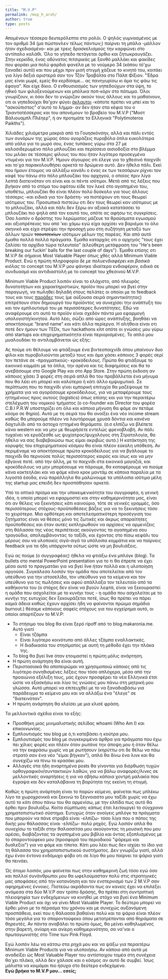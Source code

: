 ```yaml
---
title: "M.V.P"
permalink: /mvp_h_arxh/
author: true
type: posts
---
```


Απομένουν τέσσερα δευτερόλεπτα στο ρολόι. Ο ψηλός γυμνασμένος με τον αριθμό 34 (μα πώστονλεν τέλως πάντων;) παίρνει τη μπάλα -μάλλον ήταν σχεδιασμένο- και με τρεις δρασκελισμούς την καρφώνει στο αντίπαλο καλάθι. Όλο το γήπεδο πετάγεται όρθιο και ζητωκραυγάζει.
Στην κερκίδα, ένας αδύνατος πιτσιρικάς με ξανθό μαλλάκι και φακίδες που φοράει μια πολύ φαρδιά φανέλα με το νούμερο 34 (κάπου τό'χω ξαναδεί αυτό) και που μέχρι πριν μισή στιγμή χάζευε το κινητό του, κοιτάει για λίγο δεξιά αριστερά σαν τον Τζόν Τραβόλτα στο Πάλπ Φίξιον. "Έδρα μας είναι μωρέ, εμείς θα κερδίσαμε... ας πανηγυρίσω κι άμα τις φάω τις έφαγα". Και είχε δίκιο.
Ο ενθουσιασμός των γηπεδούχων στα ύψη, το ηθικό των φιλοξενούμενων και μπόλικα ποπ-κόρν στο πάτωμα. Όλοι γνωρίζουν, κι όσοι δεν το γνώριζαν ακούν τους άλλους και το μαθαίνουν, οτι οι γηπεδούχοι θα'χαν φύγει [άκλαυτοι](https://www.slang.gr/lemma/7025-aklautos-apatos) -κάποτε πρέπει να μπεί και το "ασκούπιστος" σ'αυτό το λήμμα-  αν δεν ήταν στα κέφια του ο Τριαντατέσσερας και του απονέμουν το βραβείο του M.V.P ("Μοστ Βάλιουαμπλ Πλέηερ", ή αν προτιμάτε τα Ελληνικά "Polytimoteros Paikths").

Χιλιάδες χιλιόμετρα μακριά από το Γουησκόνσην, αλλά και πάλι εντός των συνόρων της χώρας όπου αγοράζεις πυροβόλα όπλα ευκολότερα από γάλα για το μωρό σου, ένας τυπάκος γύρω στα 27 με καλοσιδερωμένο πόλο μπλουζάκι και περίσσεια αισιοδοξία στο βλέμμα του μιλάει σε τέσσερις φίλους του που ήταν λιγότερο προσεγμένα ντυμένοι για τον M.V.P. Ήμουν σίγουρος οτι έλεγε για το χθεσινό παιχνίδι και το΄χα παρακολουθήσει αρκετά το δρώμενο αυτό. Δεν ήθελα πάλι. Εκεί που ήμουν έτοιμος να αλλάξω κανάλι ο ένας εκ των τεσσάρων ρίχνει τον καφέ του πάνω στο πόλο μπλουζάκι του αρχηγού, ο οποίος πριν λίγα λεπτά διατεινόταν οτι είναι και οι πέντε ισότιμοι. Μετά από τις λέξεις που βγήκαν από το στόμα του αφότου είδε τον λεκέ στο αγαπημένο του, υποθέτω, μπλουζάκι θα είναι πλέον πολύ δύσκολο για τους άλλους τέσσερις -και ειδικά για τον δράστη- να πιστέψουν οτι τους θεωρεί ισότιμους του. Προσωπικά πιστεύω οτι δεν τους θεωρεί καν ισότιμους με το μπλουζάκι, αλλά και πάλι δεν ξέρω αν αξιακά κατατάσσει το μπλουζάκι πιο ψηλά από τον εαυτό του, οπότε ας αφήσω τις συγκρίσεις. Όσο λοιπόν ο δράστης του λερώματος μάζευε τα θραύσματα εγωισμού και αξιοπρέπειας του από 'κει χάμω εγώ είχα αρχίσει να βαριέμαι το όλο σκηνικό και είχα στρέψει την προσοχή μου στη συζήτηση μεταξύ των άλλων τριών ~~τσουτσεκίων~~ ισότιμων μέλων της παρέας. Και από αυτό έμαθα πολλά πολλά πράγματα. Έμαθα καταρχάς οτι ο αρχηγός "τους έχει ζαλίσει τα αρχίδια τώρα τελευταία" (ελεύθερη μετάφραση του "He's been breaking our fuckin' balls for the last couple of days"). Έμαθα επίσης οτι M.V.P δε σήμαινε Most Valuable Player όπως χθές αλλά Minimum Viable Product. Ενώ η πρώτη πληροφορία *δε με πολυενδιαφέρει και βασικά κιόλας* το concept του M.V.P μου φάνηκε ιδιαίτερα ενδιαφέρον, ειδικά σε συνδυασμό και αντιδιαστολή με το concept του χθεσινού M.V.P.

Minimum Viable Product λοιπόν είναι το ελάχιστο, από πλευράς δυνατοτήτων και χαρακτηριστικών, προϊόν που μπορεί να βγεί στην παραγωγή, να πωληθεί δηλαδή στους πελάτες οι οποίοι με το feedback τους και τους [παράδες](https://en.slang.gr/definition/18668-paras) τους (με αύξουσα σειρά σημαντικότητας) επιτρέπουν στον δημιουργό του προϊόντος να συνεχίσει την ανάπτυξη του και τον εμπλουτισμό του με περισσότερες δυνατότητες. Εδώ να αναφέρουμε οτι αυτό το προϊόν είναι σχεδόν πάντα μια εφαρμογή υπολογιστή/κινητού. Αυτό λέει, σώζει  από ώρες ανάπτυξης, βοηθάει να αποκτήσουμε "brand name" και κάτι άλλα περίεργα. Η αλήθεια είναι οτι ποτέ δεν ήμουν των TEDx, των hackathons κλπ οπότε οι γνώσεις μου γύρω από startups και επιχειρηματικότητα είναι περιορισμένες. Το απλό μου μυαλουδάκι το αντιλαμβάνεται ώς εξής:

Ας πούμε οτι θέλουμε να φτιάξουμε ένα βιντεοπαιχνίδι όπου μπαίνουν δυο φίλοι και πυροβολιούνται μεταξύ τους και άμα χάσει κάποιος 3 φορές σερί τον πετάνε σε -πραγματικούς- κροκόδειλους. Πρώτα θα φτιάξουμε το εικονικό κομμάτι με τα όπλα, την αρένα και τις διαφημίσεις και θα το ανεβάσουμε στο Google Play και στο App Store. Στην πρώτη έκδοση αν κάποιος χάσει 3 φορές στη σειρά απλά θα του προβάλλεται ένα μήνυμα που θα λέει οτι μπορεί και καλύτερα ή κάτι άλλο εμψυχωτικό. Σε περίπτωση που το παιχνίδι γίνει εμπορική επιτυχία θα μαζέψουμε τα χρήματα για να αγοράσουμε κροκόδειλους, για να μεταφέρουμε τους ηττημένους προς αυτούς (logistics) όπως επίσης και για την περαιτέρω στελέχωση του νομικού τμήματος (ο co-founder και Director του φορέα C.B.I P.R.W υποστηρίζει οτι όλο και κάποια μήνυση θα φάμε αν πετάμε κόσμο σε θηρία). Αυτό με τη σειρά του θα ανοίξει ένα νέο income stream καθώς θα μπορούμε πλέον να λουτάρουμε χρυσά δόντια και κανένα δαχτυλίδι από τα άστοχα ηττημένα θηράματα. (σ.σ ελπίζω να βλέπετε κάνα western και να μην με θεωρήσετε εντελώς φρενοβλαβή. Αν πάλι τυχαίνει να εργάζεσθε ως ψυχίατρος/ψυχολόγος στη Στρατολογία, θα ήθελα να σας διαβεβαιώσω πως είμαι ακριβώς αυτό.) Η κατάκτηση της κορυφής του επιχειρηματικού κόσμου θα είναι πλέον εύκολη υπόθεση. Αν περιμέναμε να αποκτήσουμε πρώτα κροκόδειλους για να βγάλουμε το παιχνίδι θα περνούσε πολύς περισσότερος καιρός και ίσως και να μην έβγαινε ποτέ. από την άλλη, με το παιχνίδι στα εικονικά μαγαζιά, και κροκόδειλους να μην μπορέσουμε να πάρουμε, θα καταφέρουμε να πιούμε κάνα κοκτεηλάκι και να φάμε κάνα κροκ μαντάμ σε κάποια παραλία με τα λιγοστά έσοδα, ενώ παράλληλα θα μαλώνουμε τα υπόλοιπα ισότιμα μέλη της startup μας επειδή δεν προσπάθησαν αρκετά.


Υπό το οπτικό πρίσμα και την υποκειμενικότητα του συγγραφέα, η γενική ιδέα, η οποία μπορεί να εφαρμοστεί και στην καθημερινότητα μας, είναι ότι αν θέλεις να ξεκινήσεις κάτι καινούριο, τότε σε γενικές γραμμές, όσο περισσότερους στόχους-προϋποθέσεις βάζεις για να το ξεκινήσεις τόσο το χειρότερο. Μια ορθότερη και αποτελεσματικότερη προσέγγιση του ζητήματος είναι να θέσεις μόνο τις ζωτικές και άκρως απαραίτητες προϋποθέσεις και όταν αυτές εκπληρωθούν να αρχίσεις να αρμενίζεις στη θάλασσα της νέας περιπέτειας ακούγοντας τα αγαπημένα σου τραγούδια, απολαμβάνοντας το ταξίδι, και έχοντας στο πίσω κεφάλι του μέρους σου να υλοποιείς σιγά-σιγά τα υπόλοιπα κομμάτια και να παίρνεις feedback για τα ήδη υπάρχοντα ούτως ώστε να μη βουλιάξεις.

Εγώ ας πούμε (ο συγγραφέας) ήθελα να φτιάξω ένα μπλόγκ (blog). Τα bullets στο mental PowerPoint presentation για το τι θα έπρεπε να έχει μέσα αυτό το πραγματάκι για να βγεί live ήταν πολλά και η υλοποίηση αργούσε. Συγκάλεσα λοιπόν την ομάδα που αποτελείται από τον υπεύθυνο για την ιστοσελίδα, τον υπεύθυνο για τα κείμενα και τον υπεύθυνο για τις πωλήσεις και αφού απάλλαξα τον τελευταίο από τα καθήκοντα του (ο στόχος δεν είναι να βγούν λεφτά, είναι να ξεκουραστεί η ομάδα που ασχολείται με το κυνήγι τους - η ομάδα που ασχολείται με το κυνήγι της ευτυχίας δεν ξεκουράζεται ποτέ, ίσως θα πρέπει να πάρει καμιά άδεια καθώς έχουν αρχίσει ήδη να φαίνονται πρώιμα σημάδια burnout.) θέσαμε κάποιους σαφείς στόχους για του εγχείρημα αυτό, οι οποίοι απαρτίζουν το M.V.P:

- Το στήσιμο του blog θα είναι ξερό ripoff από το blog.makaronia.me. Αυτό γιατί
	- Είναι τζάμπα
	- Είναι λιγότερο κοινότυπο από άλλες τζάμπα εναλλακτικές.
	- Η διαδικασία του στησίματος με αυτή τη μέθοδο έχει την πλάκα της.
- Το blog θα βγεί live όταν ετοιμαστεί η πρώτη μόλις ανάρτηση.
- Η πρώτη ανάρτηση θα είναι αυτή.
- Περιστασιακά θα αποπειρώμαι να χρησιμοποιώ κάποιες από τις λιγότερο συνηθισμένες λέξεις που τόσο απλόχερα, μέσα από την προαιώνια εξέλιξη τους, μας έχουν προσφέρει τα νέα Ελληνικά έτσι ώστε να εξασκήσω και λίγο τις γνώσεις μου πάνω στη μητρική μου γλώσσα. Αυτό μπορεί να επιτευχθεί με το να ξαναδιαβάσω για παράδειγμα το κείμενο μου και να αλλάξω ένα "έλεγε" σε "διατεινόταν".
- Η πρώτη ανάρτηση θα κλείσει με μια κλισέ φράση.

Τα μελλοντικά σχέδια είναι τα εξής:

- Προσθήκη μιας μινιμαλιστικής σελίδας whoami (Who Am I) και επικοινωνίας.
- Εμπλουτισμός του blog με ό,τι κατεβάσει η κούτρα μου.
- Εμπλουτισμός του blog με συγκεκριμένα άρθρα για πράγματα που έχω πει χίλιες φορές και πλέον όταν ρωτάνε την άποψη μου ή όταν θέλω να την εκφράσω χωρίς να με ρωτήσουν (κηρύττω οτι δε θέλω να πάω στρατό σαν ένα νέο "είμαι βήγκαν"), απλά θα δίνω ένα λινκ και θα συνεχίζω να πίνω το κρασάκι μου.
- Αλλαγές στα ήδη αναρτημένα posts θα γίνονται για διόρθωση τυχών ορθογραφικόν/συντακτικών λαθών, για να βάλω αναφορές/λινκς σε μελλοντικές αναρτήσεις ή για να σβήσω κάποια χοντρή μαλακία που έγραψα και δεν καταλάβαινα τη βαρύτητα της εκείνη τη στιγμή.


Καθώς η πρώτη ανάρτηση είναι το παρών κείμενο, φαίνεται πως μπλέκω λίγο τα χωροχρονικά και ξεκινώ το ξέγνοιαστο μου ταξίδι χωρίς να έχω αυτό το κάτι όπου πάνω του θα αρμενίσω, με την ελπίδα πως αυτό θα έρθει πριν βουλιάξω. Κοίτα σύμπτωση: κάπως έτσι λειτουργεί το σύγχρονο χρηματοπιστωτικό σύστημα. Ευτυχώς όταν ανοίγεις μπλόγκ τα πράγματα που μπορούν να πάνε στραβά είναι -ελπίζω- τόσο λίγα που ο πάτος της δικής μου θάλασσας είναι -ελπίζω- πολύ ρηχός. Εγώ λοιπόν απλά θα συνεχίσω το ταξίδι στην θαλασσίτσα μου ακούγοντας τη μουσική που μου αρέσει, διαβάζοντας τα αγαπημένα μου βιβλία και όντας εξοπλισμένος με το σπαροντούφεκο μου (προσφορά του περιοδικού "ψάρεμα και δυσλεξία") για να φάμε και τίποτα. Κάτι μου λέει πως δεν ισχύει το ίδιο για τη θάλασσα του χρηματοπιστωτικού συστήματος. Δεν γνωρίζω γιατί, αλλά έχω έναν έντονο ενδόμυχο φόβο οτι σε λίγο θα μου παίρνει τα ψάρια γιατι θα πεινάει.

Ώς άτομο λοιπόν, μου φαίνεται πως στην καθημερινή ζωή τόσο εγώ όσο και πολλοί συνάνθρωποι μου θα ωφελούμασταν πολύ στις στρατηγικές μας αποφάσεις από την κατανόηση και τον ενστερνισμό των 2 M.V.P σαν αφηρημένες έννοιες. Πιστεύω ακράδαντα πως αν κανείς έχει να επιλέξει ανάμεσα στα δύο M.V.P σαν τρόπο δράσης, θα πρέπει στη συντριπτική πλειοψηφία των ενδεχόμενων να κινηθεί με στόχο να βγεί ένα Minimum Viable Product και όχι να γίνει Most Valuable Player. Το δεύτερο μπορεί να έρθει μόνο με το πέρασμα του χρόνου και με συνεχώς αυξανόμενη προσπάθεια, εκεί που η θάλασσα βαθαίνει πολύ και τα ψάρια είναι πλέον τόσο μεγάλα για το σπαροντούφεκο όπου μετατρέπονται από θηράματα σε θηρευτές. Αν πάντα αναβάλει το πρώτο όμως, θα μείνει καθηλωμένος στην βαρετή, ανίαρη και ανίερη καθημερινότητα, σα να'ναι ο πρωταγωνιστής στο Time των Pink Floyd.

Εγώ λοιπόν λέω να κάτσω στα ρηχά μου και να ψάξω για περαιτέρω Minimum Viable Products για να υλοποιήσω. Αν κάποιο από αυτά με αναδείξει ώς Most Valuable Player του αντίστοιχου τομέα στη συνέχεια θα΄χει πλάκα, αλλά δεν χάλασε και ο κόσμος αν αυτό δε συμβεί. Ίσως μάλιστα να κοιμάμαι πιο ήσυχα στο δεύτερο ενδεχόμενο.  
**Εγώ βρήκα το M.V.P μου... εσείς;**
